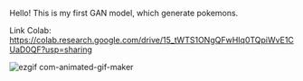 Hello! This is my first GAN model, which generate pokemons.


Link Colab: https://colab.research.google.com/drive/15_tWTS1ONgQFwHIq0TQpiWvE1CUaD0QF?usp=sharing


![ezgif com-animated-gif-maker](https://github.com/Shpunka/GAN_Pokemons/assets/137401399/234802af-b7ce-45ab-88cc-fd40d9bf9bf0)
